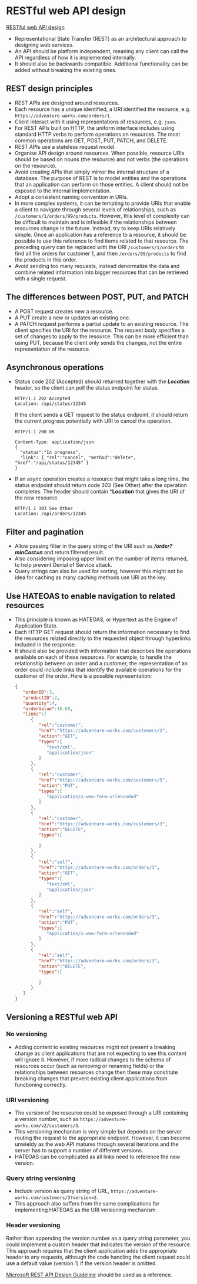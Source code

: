 # RESTful web API design

[RESTful web API design](https://docs.microsoft.com/en-us/azure/architecture/best-practices/api-design)

* Representational State Transfer (REST) as an architectural approach to designing web services.
* An API should be platform independent, meaning any client can call the API regardless of how it is implemented internally.
* It should also be backwards compatible. Additional functionality can be added without breaking the existing ones.

## REST design principles
* REST APIs are designed around resources.
* Each resource has a unique identified, a URI identified the resource, e.g. ```https://adventure-works.com/orders/1```.
* Client interact with it using representations of resources, e.g. `json`.
* For REST APIs built on HTTP, the uniform interface includes using standard HTTP verbs to perform operations on resources. The most common operations are GET, POST, PUT, PATCH, and DELETE.
* REST APIs use a stateless request model.
* Organise API design around resources. When possible, resource URIs should be based on nouns (the resource) and not verbs (the operations on the resource).
* Avoid creating APIs that simply mirror the internal structure of a database. The purpose of REST is to model entities and the operations that an application can perform on those entities. A client should not be exposed to the internal implementation.
* Adopt a consistent naming convention in URIs.
* In more complex systems, it can be tempting to provide URIs that enable a client to navigate through several levels of relationships, such as `/customers/1/orders/99/products`. However, this level of complexity can be difficult to maintain and is inflexible if the relationships between resources change in the future. Instead, try to keep URIs relatively simple. Once an application has a reference to a resource, it should be possible to use this reference to find items related to that resource. The preceding query can be replaced with the URI `/customers/1/orders` to find all the orders for customer 1, and then `/orders/99/products` to find the products in this order.
* Avoid sending too many requests, instead denormalize the data and combine related information into bigger resources that can be retrieved with a single request.

## The differences between POST, PUT, and PATCH
* A POST request creates new a resource.
* A PUT create a new or updates an existing one.
* A PATCH request performs a partial update to an existing resource. The client specifies the URI for the resource. The request body specifies a set of changes to apply to the resource. This can be more efficient than using PUT, because the client only sends the changes, not the entire representation of the resource.

## Asynchronous operations
* Status code 202 (Accepted) should returned together with the ***Location*** header, so the client can poll the status endpoint for status.
  ```http
  HTTP/1.1 202 Accepted
  Location: /api/status/12345
  ```
  If the client sends a GET request to the status endpoint, it should return the current progress potentially with URI to cancel the operation.
  ```http
  HTTP/1.1 200 OK

  Content-Type: application/json
  {
    "status":"In progress",
    "link": { "rel":"cancel", "method":"delete", "href":"/api/status/12345" }
  }
  ```
* If an async operation creates a resource that might take a long time, the status endpoint should return code 303 (See Other) after the operation completes. The header should contain ***Location** that gives the URI of the new resource.
  ```http
  HTTP/1.1 303 See Other
  Location: /api/orders/12345
  ```

## Filter and pagination
* Allow passing filter in the query string of the URI such as ***/order?minCost=n*** and return filtered result.
* Also considering imposing upper limit on the number of items returned, to help prevent Denial of Service attack.
* Query strings can also be used for sorting, however this might not be idea for caching as many caching methods use URI as the key.

## Use HATEOAS to enable navigation to related resources
* This principle is known as HATEOAS, or Hypertext as the Engine of Application State.
* Each HTTP GET request should return the information necessary to find the resources related directly to the requested object through hyperlinks included in the response.
* It should also be provided with information that describes the operations available on each of these resources. For example, to handle the relationship between an order and a customer, the representation of an order could include links that identify the available operations for the customer of the order. Here is a possible representation:
  ```json
  {
     "orderID":3,
     "productID":2,
     "quantity":4,
     "orderValue":16.60,
     "links":[
        {
           "rel":"customer",
           "href":"https://adventure-works.com/customers/3",
           "action":"GET",
           "types":[
              "text/xml",
              "application/json"
           ]
        },
        {
           "rel":"customer",
           "href":"https://adventure-works.com/customers/3",
           "action":"PUT",
           "types":[
              "application/x-www-form-urlencoded"
           ]
        },
        {
           "rel":"customer",
           "href":"https://adventure-works.com/customers/3",
           "action":"DELETE",
           "types":[

           ]
        },
        {
           "rel":"self",
           "href":"https://adventure-works.com/orders/3",
           "action":"GET",
           "types":[
              "text/xml",
              "application/json"
           ]
        },
        {
           "rel":"self",
           "href":"https://adventure-works.com/orders/3",
           "action":"PUT",
           "types":[
              "application/x-www-form-urlencoded"
           ]
        },
        {
           "rel":"self",
           "href":"https://adventure-works.com/orders/3",
           "action":"DELETE",
           "types":[

           ]
        }
     ]
  }
  ```

## Versioning a RESTful web API
### No versioning
* Adding content to existing resources might not present a breaking change as client applications that are not expecting to see this content will ignore it. However, if more radical changes to the schema of resources occur (such as removing or renaming fields) or the relationships between resources change then these may constitute breaking changes that prevent existing client applications from functioning correctly.

### URI versioning
* The version of the resource could be exposed through a URI containing a version number, such as ```https://adventure-works.com/v2/customers/3```.
* This versioning mechanism is very simple but depends on the server routing the request to the appropriate endpoint. However, it can become unwieldy as the web API matures through several iterations and the server has to support a number of different versions.
* HATEOAS can be complicated as all links need to reference the new version.

### Query string versioning
* Include version as query string of URL, ```https://adventure-works.com/customers/3?version=2```.
* This approach also suffers from the same complications for implementing HATEOAS as the URI versioning mechanism.

### Header versioning
Rather than appending the version number as a query string parameter, you could implement a custom header that indicates the version of the resource. This approach requires that the client application adds the appropriate header to any requests, although the code handling the client request could use a default value (version 1) if the version header is omitted.

[Microsoft REST API Design Guideline](https://github.com/Microsoft/api-guidelines/blob/master/Guidelines.md) should be used as a reference.

